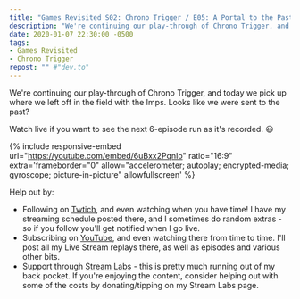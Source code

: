 ```yaml
---
title: "Games Revisited S02: Chrono Trigger / E05: A Portal to the Past"
description: "We're continuing our play-through of Chrono Trigger, and today we pick up where we left off in the field with the Imps. Looks like we were sent to the past?"
date: 2020-01-07 22:30:00 -0500
tags:
- Games Revisited
- Chrono Trigger
repost: "" #"dev.to"
---
```


We're continuing our play-through of Chrono Trigger, and today we pick up where we left off in the field with the Imps. Looks like we were sent to the past?

Watch live if you want to see the next 6-episode run as it's recorded. :smiley:
<!--more-->

{% include responsive-embed url="https://youtube.com/embed/6uBxx2PqnIo" ratio="16:9" extra='frameborder="0" allow="accelerometer; autoplay; encrypted-media; gyroscope; picture-in-picture" allowfullscreen' %}

Help out by:
 * Following on [Twtich](https://twitch.tv/AnonJr_Live), and even watching when you have time! I have my streaming schedule posted there, and I sometimes do random extras - so if you follow you'll get notified when I go live.
 * Subscribing on [YouTube](http://www.youtube.com/channel/UCXafqhKHbkSUIrq0LAuu0tw), and even watching there from time to time. I'll post all my Live Stream replays there, as well as episodes and various other bits.
 * Support through [Stream Labs](https://streamlabs.com/anonjr_live) - this is pretty much running out of my back pocket. If you're enjoying the content, consider helping out with some of the costs by donating/tipping on my Stream Labs page.